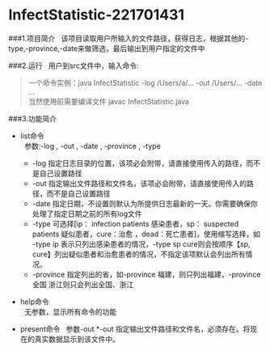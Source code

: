 # InfectStatistic-221701431

###1.项目简介
&nbsp;&nbsp;该项目读取用户所输入的文件路径，获得日志，根据其他的-type,-province,-date来做筛选，最后输出到用户指定的文件中

###2.运行
&nbsp;&nbsp;用户到src文件中，输入命令:

> 一个命令实例：java InfectStatistic -log /Users/a/... -out /Users/... -date ...  
> 当然使用前需要编译文件 javac InfectStatistic.java

###3.功能简介
- list命令  
&nbsp;&nbsp;参数:-log , -out , -date , -province , -type  
    * -log 指定日志目录的位置，该项必会附带，请直接使用传入的路径，而不是自己设置路径
    * -out 指定输出文件路径和文件名，该项必会附带，请直接使用传入的路径，而不是自己设置路径
    * -date 指定日期，不设置则默认为所提供日志最新的一天。你需要确保你处理了指定日期之前的所有log文件
    * -type 可选择[ip： infection patients 感染患者，sp： suspected patients 疑似患者，cure：治愈 ，dead：死亡患者]，使用缩写选择，如 -type ip 表示只列出感染患者的情况，-type sp cure则会按顺序【sp, cure】列出疑似患者和治愈患者的情况，不指定该项默认会列出所有情况。
    * -province 指定列出的省，如-province 福建，则只列出福建，-province 全国 浙江则只会列出全国、浙江

- help命令  
&nbsp;&nbsp;无参数，显示所有命令的功能

- present命令
&nbsp;&nbsp;参数-out
    *-out 指定输出文件路径和文件名，必须存在。将现在的真实数据显示到该文件中。

